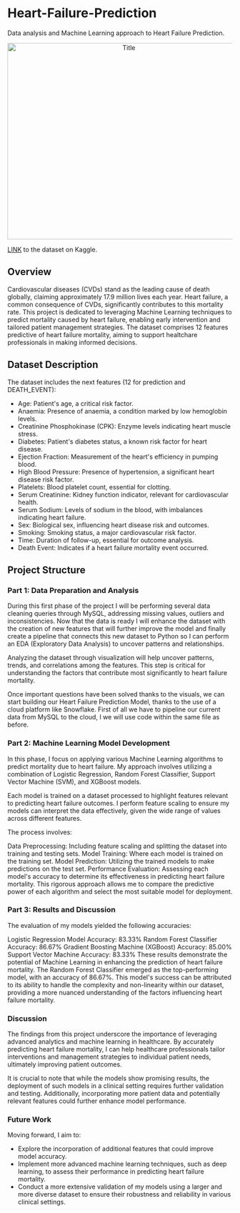 # Heart-Failure-Prediction
Data analysis and Machine Learning approach to Heart Failure Prediction.

<p align="center">
  <img src="https://i.imgur.com/XvaYr6Y.png" alt="Title" width="528px" height="440px">
</p>

[LINK](https://www.kaggle.com/datasets/andrewmvd/heart-failure-clinical-data/data) to the dataset on Kaggle.

## Overview

Cardiovascular diseases (CVDs) stand as the leading cause of death globally, claiming approximately 17.9 million lives each year. Heart failure, a common consequence of CVDs, significantly contributes to this mortality rate. This project is dedicated to leveraging Machine Learning techniques to predict mortality caused by heart failure, enabling early intervention and tailored patient management strategies. The dataset comprises 12 features predictive of heart failure mortality, aiming to support healtchare professionals in making informed decisions.

## Dataset Description

The dataset includes the next features (12 for prediction and DEATH_EVENT):

- Age: Patient's age, a critical risk factor.
- Anaemia: Presence of anaemia, a condition marked by low hemoglobin levels.
- Creatinine Phosphokinase (CPK): Enzyme levels indicating heart muscle stress.
- Diabetes: Patient's diabetes status, a known risk factor for heart disease.
- Ejection Fraction: Measurement of the heart's efficiency in pumping blood.
- High Blood Pressure: Presence of hypertension, a significant heart disease risk factor.
- Platelets: Blood platelet count, essential for clotting.
- Serum Creatinine: Kidney function indicator, relevant for cardiovascular health.
- Serum Sodium: Levels of sodium in the blood, with imbalances indicating heart failure.
- Sex: Biological sex, influencing heart disease risk and outcomes.
- Smoking: Smoking status, a major cardiovascular risk factor.
- Time: Duration of follow-up, essential for outcome analysis.
- Death Event: Indicates if a heart failure mortality event occurred.

## Project Structure

### Part 1: Data Preparation and Analysis

During this first phase of the project I will be performing several data cleaning queries through MySQL, addressing missing values, outliers and inconsistencies. Now that the data is ready I will enhance the dataset with the creation of new features that will further improve the model and finally create a pipeline that connects this new dataset to Python so I can perform an EDA (Exploratory Data Analysis) to uncover patterns and relationships.

Analyzing the dataset through visualization will help uncover patterns, trends, and correlations among the features. This step is critical for understanding the factors that contribute most significantly to heart failure mortality.

Once important questions have been solved thanks to the visuals, we can start building our Heart Failure Prediction Model, thanks to the use of a cloud platform like Snowflake. First of all we have to pipeline our current data from MySQL to the cloud, I we will use code within the same file as before.

### Part 2: Machine Learning Model Development

In this phase, I focus on applying various Machine Learning algorithms to predict mortality due to heart failure. My approach involves utilizing a combination of Logistic Regression, Random Forest Classifier, Support Vector Machine (SVM), and XGBoost models.

Each model is trained on a dataset processed to highlight features relevant to predicting heart failure outcomes. I perform feature scaling to ensure my models can interpret the data effectively, given the wide range of values across different features.

The process involves:

Data Preprocessing: Including feature scaling and splitting the dataset into training and testing sets.
Model Training: Where each model is trained on the training set.
Model Prediction: Utilizing the trained models to make predictions on the test set.
Performance Evaluation: Assessing each model's accuracy to determine its effectiveness in predicting heart failure mortality.
This rigorous approach allows me to compare the predictive power of each algorithm and select the most suitable model for deployment.

### Part 3: Results and Discussion
The evaluation of my models yielded the following accuracies:

Logistic Regression Model Accuracy: 83.33%
Random Forest Classifier Accuracy: 86.67%
Gradient Boosting Machine (XGBoost) Accuracy: 85.00%
Support Vector Machine Accuracy: 83.33%
These results demonstrate the potential of Machine Learning in enhancing the prediction of heart failure mortality. The Random Forest Classifier emerged as the top-performing model, with an accuracy of 86.67%. This model's success can be attributed to its ability to handle the complexity and non-linearity within our dataset, providing a more nuanced understanding of the factors influencing heart failure mortality.

### Discussion
The findings from this project underscore the importance of leveraging advanced analytics and machine learning in healthcare. By accurately predicting heart failure mortality, I can help healthcare professionals tailor interventions and management strategies to individual patient needs, ultimately improving patient outcomes.

It is crucial to note that while the models show promising results, the deployment of such models in a clinical setting requires further validation and testing. Additionally, incorporating more patient data and potentially relevant features could further enhance model performance.

### Future Work
Moving forward, I aim to:

- Explore the incorporation of additional features that could improve model accuracy.
- Implement more advanced machine learning techniques, such as deep learning, to assess their performance in predicting heart failure mortality.
- Conduct a more extensive validation of my models using a larger and more diverse dataset to ensure their robustness and reliability in various clinical settings.
